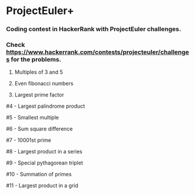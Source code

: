# ProjectEuler+

### Coding contest in HackerRank with ProjectEuler challenges.

### Check https://www.hackerrank.com/contests/projecteuler/challenges for the problems.

 1. Multiples of 3 and 5
 
 2. Even fibonacci numbers
 
 3. Largest prime factor
 
 #4 - Largest palindrome product
 
 #5 - Smallest multiple
 
 #6 - Sum square difference
 
 #7 - 10001st prime
 
 #8 - Largest product in a series
 
 #9 - Special pythagorean triplet
 
 #10 - Summation of primes
 
 #11 - Largest product in a grid
